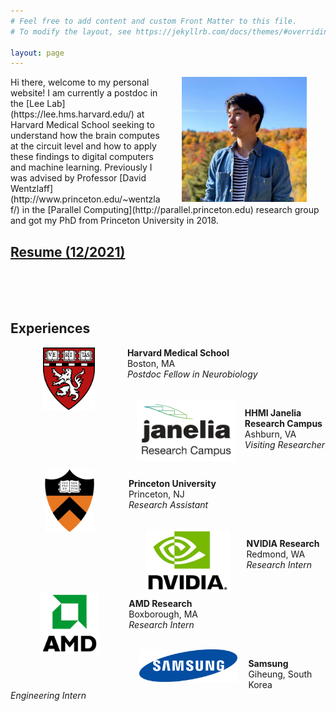```yaml
---
# Feel free to add content and custom Front Matter to this file.
# To modify the layout, see https://jekyllrb.com/docs/themes/#overriding-theme-defaults

layout: page
---
```


<img style="float: right; margin: 0px 30px" src="images/72640582_10156770136617201_6628404907449778176_n.jpg" alt="Me" width="200"/>
Hi there, welcome to my personal website! I am currently a postdoc in the [Lee Lab](https://lee.hms.harvard.edu/) at Harvard Medical School seeking to understand how the brain computes at the circuit level and how to apply these findings to digital computers and machine learning. Previously I was advised by Professor [David Wentzlaff](http://www.princeton.edu/~wentzlaf/) in the [Parallel Computing](http://parallel.princeton.edu) research group and got my PhD from Princeton University in 2018. 

## [Resume (12/2021)](https://www.dropbox.com/s/njznabyrc5q0frg/github_resume.pdf?dl=1)

<br/>
<br/>
<br/>

## Experiences

<img style="float: left; margin: 0px 52px" src="assets/hms_logo.png" alt="Harvard Medical School" height="100"/>

**Harvard Medical School**  
Boston, MA  
*Postdoc Fellow in Neurobiology*

<br/>

<img style="float: left; margin: 0px 15px" src="assets/hhmi_janelia_logo.png" alt="HHMI Janelia Farm" height="100"/>

**HHMI Janelia Research Campus**  
Ashburn, VA  
*Visiting Researcher*

<br/>

<img style="float: left; margin: 0px 55px" src="assets/princeton_shield.png" alt="Princeton University" height="100"/>

**Princeton University**  
Princeton, NJ  
*Research Assistant*

<br/>

<img style="float: left; margin: 0px 27px" src="assets/nvidia_logo.jpg" alt="NVIDIA" height="100"/>

**NVIDIA Research**  
Redmond, WA  
*Research Intern*

<br/>

<img style="float: left; margin: 0px 47px" src="assets/amd_logo.png" alt="AMD" height="100"/>

**AMD Research**  
Boxborough, MA  
*Research Intern*

<br/>

<img style="float: left; margin: 0px 17px" src="assets/samsung_logo.png" alt="Samsung" height="52"/>

**Samsung**  
Giheung, South Korea  
*Engineering Intern*

<br/>

